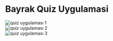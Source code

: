 # Bayrak Quiz Uygulamasi



![quiz uygulaması 1](https://user-images.githubusercontent.com/71720425/125331429-a6c8d300-e350-11eb-95a4-0217b6e1fc7d.png)
<br>
![quiz uygulaması 2](https://user-images.githubusercontent.com/71720425/125331436-a8929680-e350-11eb-99b9-30de17151aea.png)
<br>
![quiz uygulaması 3](https://user-images.githubusercontent.com/71720425/125331446-a9c3c380-e350-11eb-8584-df44d983cf76.png)
